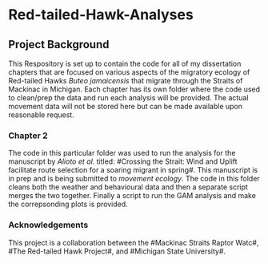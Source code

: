 # **Red-tailed-Hawk-Analyses**

## Project Background
This Respository is set up to contain the code for all of my dissertation chapters that are focused on various aspects of the migratory ecology of Red-tailed Hawks *Buteo jamaicensis* that migrate through the Straits of Mackinac in Michigan.
Each chapter has its own folder where the code used to clean/prep the data and run each analysis will be provided. The actual movement data will not be stored here but can be made available upon reasonable request.


### Chapter 2
The code in this particular folder was used to run the analysis for the manuscript by _Alioto et al._ titled: #Crossing the Strait: Wind and Uplift facilitate route selection for a soaring migrant in spring#. This manuscript is in prep and is being submitted to *movement ecology*. The code in this folder cleans both the weather and behavioural data and then a separate script merges the two together. Finally a script to run the GAM analysis and make the correpsonding plots is provided.


### Acknowledgements 
This project is a collaboration between the #Mackinac Straits Raptor Watc#, #The Red-tailed Hawk Project#, and #Michigan State University#.
